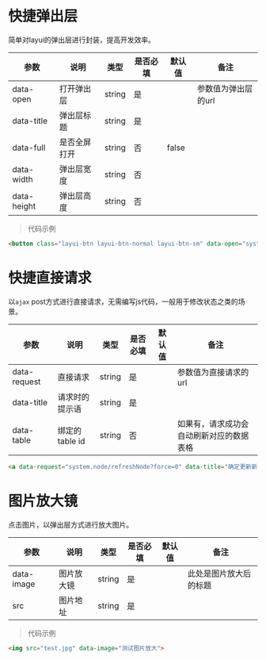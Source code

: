 # 快捷弹出层

简单对layui的弹出层进行封装，提高开发效率。

| 参数 | 说明 | 类型 | 是否必填| 默认值 | 备注|
| --- | --- | --- |--- | --- | --- |
| data-open | 打开弹出层 | string| 是 | | 参数值为弹出层的url  |
| data-title | 弹出层标题 | string| 是 | |   |
| data-full | 是否全屏打开 | string| 否 | false |   |
| data-width | 弹出层宽度 | string| 否 | |   |
| data-height | 弹出层高度 | string| 否 |  |   |

> 代码示例

```html
<button class="layui-btn layui-btn-normal layui-btn-sm" data-open="system.menu/add" data-title="添加" data-full="true"><i class="fa fa-plus"></i> 添加</button>
```

# 快捷直接请求

以`ajax` post方式进行直接请求，无需编写js代码，一般用于修改状态之类的场景。

| 参数 | 说明 | 类型 | 是否必填| 默认值 | 备注|
| --- | --- | --- |--- | --- | --- |
| data-request | 直接请求 | string| 是 | | 参数值为直接请求的url  |
| data-title | 请求时的提示语 | string| 是 | |   |
| data-table | 绑定的table id | string| 否 | | 如果有，请求成功会自动刷新对应的数据表格  |

```html
<a data-request="system.node/refreshNode?force=0" data-title="确定更新新节点？" data-table="currentTableRenderId">更新节点</a>
```

# 图片放大镜

点击图片，以弹出层方式进行放大图片。

| 参数 | 说明 | 类型 | 是否必填| 默认值 | 备注|
| --- | --- | --- |--- | --- | --- |
| data-image | 图片放大镜 | string| 是 | | 此处是图片放大后的标题  |
| src | 图片地址 | string| 是 | |   |

> 代码示例

```html
<img src="test.jpg" data-image="测试图片放大">
```
